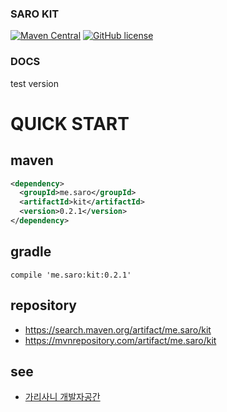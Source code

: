 ### SARO KIT
[![Maven Central](https://maven-badges.herokuapp.com/maven-central/me.saro/kit/badge.svg)](https://maven-badges.herokuapp.com/maven-central/me.saro/kit)
[![GitHub license](https://img.shields.io/github/license/saro-lab/kit.svg)](https://github.com/saro-lab/kit/blob/master/LICENSE)

### DOCS
test version

# QUICK START

## maven

``` xml
<dependency>
  <groupId>me.saro</groupId>
  <artifactId>kit</artifactId>
  <version>0.2.1</version>
</dependency>
```

## gradle

```
compile 'me.saro:kit:0.2.1'
```

## repository
- https://search.maven.org/artifact/me.saro/kit
- https://mvnrepository.com/artifact/me.saro/kit

## see
- [가리사니 개발자공간](https://gs.saro.me)



